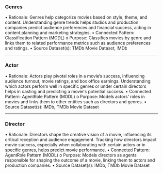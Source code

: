 ### Genres
•	Rationale: Genres help categorize movies based on style, theme, and content. Understanding genre trends helps studios and production companies predict audience preferences and financial success, aiding in content planning and marketing strategies.
•	Connected Pattern: Classification Pattern (MODL)
o	Purpose: Classifies movies by genre and links them to related performance metrics such as audience preferences and ratings.
•	Source Dataset(s): TMDb Movie Dataset, IMDb
________________________________________
### Actor
•	Rationale: Actors play pivotal roles in a movie’s success, influencing audience turnout, movie ratings, and box office earnings. Understanding which actors perform well in specific genres or under certain directors helps in casting and predicting a movie's potential success.
•	Connected Pattern: AgentRole Pattern (MODL)
o	Purpose: Models actors' roles in movies and links them to other entities such as directors and genres.
•	Source Dataset(s): IMDb, TMDb Movie Dataset
________________________________________
### Director
•	Rationale: Directors shape the creative vision of a movie, influencing its critical reception and audience engagement. Tracking how directors impact movie success, especially when collaborating with certain actors or in specific genres, helps predict movie performance.
•	Connected Pattern: AgentRole Pattern (MODL)
o	Purpose: Models directors as agents responsible for shaping the outcome of a movie, linking them to actors and production companies.
•	Source Dataset(s): IMDb, TMDb Movie Dataset

